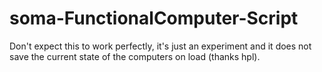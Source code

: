 # soma-FunctionalComputer-Script
Don't expect this to work perfectly, it's just an experiment and it does not save the current state of the computers on load (thanks hpl).

